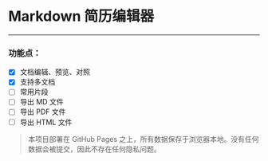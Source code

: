 # Markdown 简历编辑器

---

### 功能点：

- [x] 文档编辑、预览、对照
- [x] 支持多文档
- [ ] 常用片段
- [ ] 导出 MD 文件
- [ ] 导出 PDF 文件
- [ ] 导出 HTML 文件

> 本项目部署在 GitHub Pages 之上，所有数据保存于浏览器本地。没有任何数据会被提交，因此不存在任何隐私问题。
